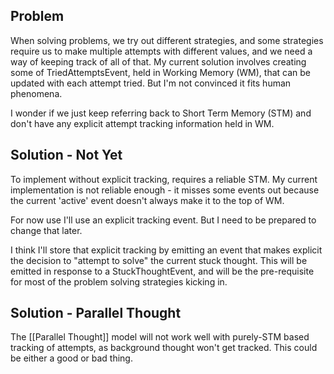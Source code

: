 ## Problem
When solving problems, we try out different strategies, and some strategies require us to make multiple attempts with different values, and we need a way of keeping track of all of that. My current solution involves creating some of TriedAttemptsEvent, held in Working Memory (WM), that can be updated with each attempt tried. But I'm not convinced it fits human phenomena.

I wonder if we just keep referring back to Short Term Memory (STM) and don't have any explicit attempt tracking information held in WM.

## Solution - Not Yet
To implement without explicit tracking, requires a reliable STM. My current implementation is not reliable enough - it misses some events out because the current 'active' event doesn't always make it to the top of WM.

For now use I'll use an explicit tracking event. But I need to be prepared to change that later.

I think I'll store that explicit tracking by emitting an event that makes explicit the decision to "attempt to solve" the current stuck thought. This will be emitted in response to a StuckThoughtEvent, and will be the pre-requisite for most of the problem solving strategies kicking in.

## Solution - Parallel Thought
The [[Parallel Thought]] model will not work well with purely-STM based tracking of attempts, as background thought won't get tracked. This could be either a good or bad thing.